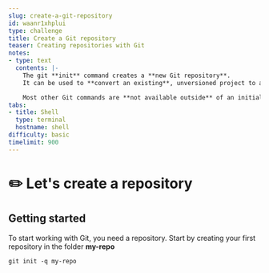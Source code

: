 ```yaml
---
slug: create-a-git-repository
id: waanr1xhplui
type: challenge
title: Create a Git repository
teaser: Creating repositories with Git
notes:
- type: text
  contents: |-
    The git **init** command creates a **new Git repository**.
    It can be used to **convert an existing**, unversioned project to a Git repository or **initialize a new**, empty repository.

    Most other Git commands are **not available outside** of an initialized repository, so this is usually the first command you'll run in a new project.
tabs:
- title: Shell
  type: terminal
  hostname: shell
difficulty: basic
timelimit: 900
---
```

✏️ Let's create a repository
===========================
## Getting started

To start working with Git, you need a repository.
Start by creating your first repository in the folder **my-repo**

```
git init -q my-repo
```